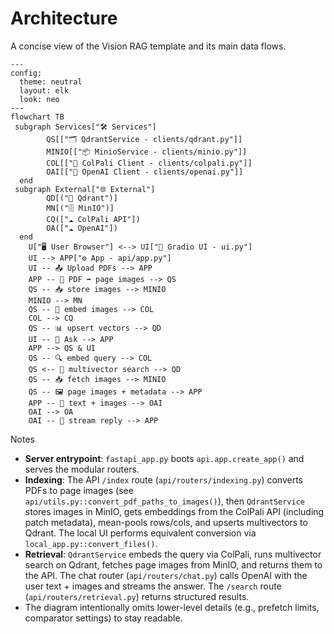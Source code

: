# Architecture

A concise view of the Vision RAG template and its main data flows.

```mermaid
---
config:
  theme: neutral
  layout: elk
  look: neo
---
flowchart TB
 subgraph Services["🛠 Services"]
        QS[["🗂 QdrantService - clients/qdrant.py"]]
        MINIO[["📦 MinioService - clients/minio.py"]]
        COL[["🧠 ColPali Client - clients/colpali.py"]]
        OAI[["🤖 OpenAI Client - clients/openai.py"]]
  end
 subgraph External["🌐 External"]
        QD[("💾 Qdrant")]
        MN[("🗄 MinIO")]
        CQ(["☁️ ColPali API"])
        OA(["☁️ OpenAI"])
  end
    U["🖥 User Browser"] <--> UI["🎨 Gradio UI - ui.py"]
    UI --> APP["⚙️ App - api/app.py"]
    UI -- 📤 Upload PDFs --> APP
    APP -- 📝 PDF ➡ page images --> QS
    QS -- 📥 store images --> MINIO
    MINIO --> MN
    QS -- 🧩 embed images --> COL
    COL --> CQ
    QS -- 📊 upsert vectors --> QD
    UI -- 💬 Ask --> APP
    APP --> QS & UI
    QS -- 🔍 embed query --> COL
    QS <-- 🔎 multivector search --> QD
    QS -- 📥 fetch images --> MINIO
    QS -- 🖼 page images + metadata --> APP
    APP -- 📝 text + images --> OAI
    OAI --> OA
    OAI -- 📡 stream reply --> APP
```

Notes

- __Server entrypoint__: `fastapi_app.py` boots `api.app.create_app()` and serves the modular routers.
- __Indexing__: The API `/index` route (`api/routers/indexing.py`) converts PDFs to page images (see `api/utils.py::convert_pdf_paths_to_images()`), then `QdrantService` stores images in MinIO, gets embeddings from the ColPali API (including patch metadata), mean-pools rows/cols, and upserts multivectors to Qdrant. The local UI performs equivalent conversion via `local_app.py::convert_files()`.
- __Retrieval__: `QdrantService` embeds the query via ColPali, runs multivector search on Qdrant, fetches page images from MinIO, and returns them to the API. The chat router (`api/routers/chat.py`) calls OpenAI with the user text + images and streams the answer. The `/search` route (`api/routers/retrieval.py`) returns structured results.
- The diagram intentionally omits lower-level details (e.g., prefetch limits, comparator settings) to stay readable.
